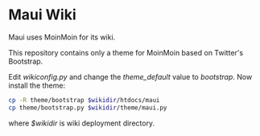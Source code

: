 Maui Wiki
=========

Maui uses MoinMoin for its wiki.

This repository contains only a theme for MoinMoin based on Twitter's Bootstrap.

Edit *wikiconfig.py* and change the *theme_default* value to *bootstrap*.
Now install the theme:

```sh
cp -R theme/bootstrap $wikidir/htdocs/maui
cp theme/bootstrap.py $wikidir/theme/maui.py
```

where *$wikidir* is wiki deployment directory.

